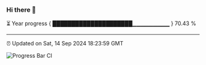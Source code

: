 ### Hi there 👋

⏳ Year progress { █████████████████████▁▁▁▁▁▁▁▁▁ } 70.43 %

---

⏰ Updated on Sat, 14 Sep 2024 18:23:59 GMT

![Progress Bar CI](https://github.com/liununu/liununu/workflows/Progress%20Bar%20CI/badge.svg)
